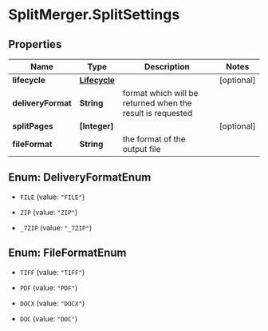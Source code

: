 # SplitMerger.SplitSettings

## Properties
Name | Type | Description | Notes
------------ | ------------- | ------------- | -------------
**lifecycle** | [**Lifecycle**](Lifecycle.md) |  | [optional] 
**deliveryFormat** | **String** | format which will be returned when the result is requested | 
**splitPages** | **[Integer]** |  | [optional] 
**fileFormat** | **String** | the format of the output file | 


<a name="DeliveryFormatEnum"></a>
## Enum: DeliveryFormatEnum


* `FILE` (value: `"FILE"`)

* `ZIP` (value: `"ZIP"`)

* `_7ZIP` (value: `"_7ZIP"`)




<a name="FileFormatEnum"></a>
## Enum: FileFormatEnum


* `TIFF` (value: `"TIFF"`)

* `PDF` (value: `"PDF"`)

* `DOCX` (value: `"DOCX"`)

* `DOC` (value: `"DOC"`)





